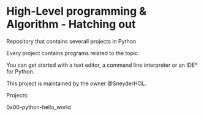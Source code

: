 # High-Level programming & Algorithm - Hatching out

Repository that contains severall projects in Python

Every project contains programs related to the topic.

You can get started with a text editor, a command line interpreter or an IDE* for Python.

This project is maintained by the owner @SneyderHOL.


Projects:

0x00-python-hello_world
